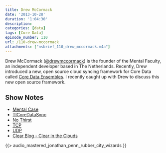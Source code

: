 ```yaml
---
title: Drew McCormack
date: '2013-10-28'
duration: '1:04:30'
description:
categories: [data]
tags: [Core Data]
episode_number: 110
url: /110-drew-mccormack
attachments: ["nsbrief_110_drew_mccormack.m4a"]
---
```


Drew McCormack ([@drewmccormack](http://twitter.com/drewmccormack)) is the founder of the Mental Faculty, an independent developer based in The Netherlands. Recently, Drew introduced a new, open source cloud syncing framework for Core Data called [Core Data Ensembles](http://github.com/drewmccormack/ensembles). I recently caught up with Drew to discuss this new open source framework.

## Show Notes
- [Mental Case](http://mentalcaseapp.com)
- [TICoreDataSync](https://github.com/nothirst/TICoreDataSync)
- [No Thirst](http://nothirst.com)
- [TCP](http://en.wikipedia.org/wiki/Transmission_Control_Protocol)
- [UDP](http://en.wikipedia.org/wiki/User_Datagram_Protocol)
- [Clear Blog - Clear in the Clouds](http://blog.helftone.com/clear-in-the-icloud/)

{{> audio_mastered_jonathan_penn_rubber_city_wizards }}
